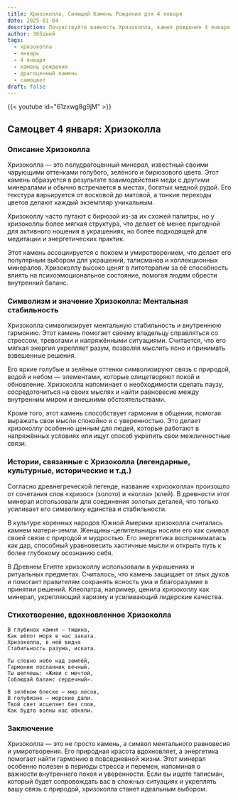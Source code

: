 ```yaml
---
title: Хризоколла, Сияющий Камень Рождения для 4 января
date: 2025-01-04
description: Почувствуйте важность Хризоколла, камня рождения 4 января, который символизирует Ментальная стабильность. Пусть его красота и значение осветят ваш день.
author: 365дней
tags:
  - хризоколла
  - январь
  - 4 января
  - камень рождения
  - драгоценный камень
  - самоцвет
draft: false
---
```


{{< youtube id="61zxwg8g9jM" >}}

## Самоцвет 4 января: Хризоколла

### Описание Хризоколла

Хризоколла — это полудрагоценный минерал, известный своими чарующими оттенками голубого, зелёного и бирюзового цвета. Этот камень образуется в результате взаимодействия меди с другими минералами и обычно встречается в местах, богатых медной рудой. Его текстура варьируется от восковой до матовой, а тонкие переходы цветов делают каждый экземпляр уникальным.

Хризоколлу часто путают с бирюзой из-за их схожей палитры, но у хризоколлы более мягкая структура, что делает её менее пригодной для активного ношения в украшениях, но более подходящей для медитации и энергетических практик.

Этот камень ассоциируется с покоем и умиротворением, что делает его популярным выбором для украшений, талисманов и коллекционных минералов. Хризоколлу высоко ценят в литотерапии за её способность влиять на психоэмоциональное состояние, помогая людям обрести внутренний баланс.

### Символизм и значение Хризоколла: Ментальная стабильность

Хризоколла символизирует ментальную стабильность и внутреннюю гармонию. Этот камень помогает своему владельцу справляться со стрессом, тревогами и напряжёнными ситуациями. Считается, что его мягкая энергия укрепляет разум, позволяя мыслить ясно и принимать взвешенные решения.

Его яркие голубые и зелёные оттенки символизируют связь с природой, водой и небом — элементами, которые олицетворяют покой и обновление. Хризоколла напоминает о необходимости сделать паузу, сосредоточиться на своих мыслях и найти равновесие между внутренним миром и внешними обстоятельствами.

Кроме того, этот камень способствует гармонии в общении, помогая выражать свои мысли спокойно и с уверенностью. Это делает хризоколлу особенно ценным для людей, которые работают в напряжённых условиях или ищут способ укрепить свои межличностные связи.

### Истории, связанные с Хризоколла (легендарные, культурные, исторические и т.д.)

Согласно древнегреческой легенде, название «хризоколла» произошло от сочетания слов «хризос» (золото) и «колла» (клей). В древности этот минерал использовали для соединения золотых деталей, что только усиливает его символику единства и стабильности.

В культуре коренных народов Южной Америки хризоколла считалась камнем матери-земли. Женщины-целительницы носили его как символ своей связи с природой и мудростью. Его энергетика воспринималась как дар, способный уравновесить хаотичные мысли и открыть путь к более глубокому осознанию себя.

В Древнем Египте хризоколлу использовали в украшениях и ритуальных предметах. Считалось, что камень защищает от злых духов и помогает правителям сохранять ясность ума и благоразумие в принятии решений. Клеопатра, например, ценила хризоколлу как минерал, укрепляющий харизму и усиливающий лидерские качества.

### Стихотворение, вдохновленное Хризоколла

```
В глубинах камня — тишина,  
Как шёпот моря в час заката.  
Хризоколла, в ней видна  
Стабильность разума, иската.  

Ты словно небо над землёй,  
Гармонии посланник вечный.  
Ты шепчешь: «Живи с мечтой,  
Соблюдай баланс сердечный».  

В зелёном блеске — мир лесов,  
В голубизне — морские дали.  
Твой свет исцеляет без слов,  
Как будто волны нас обняли.  
```

### Заключение

Хризоколла — это не просто камень, а символ ментального равновесия и умиротворения. Его природная красота вдохновляет, а энергетика помогает найти гармонию в повседневной жизни. Этот минерал особенно полезен в периоды стресса и перемен, напоминая о важности внутреннего покоя и уверенности. Если вы ищете талисман, который будет сопровождать вас в сложных ситуациях и укреплять вашу связь с природой, хризоколла станет идеальным выбором.